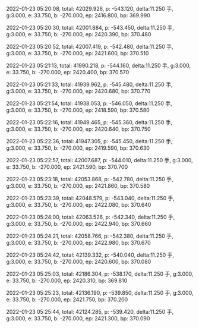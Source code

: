 2022-01-23 05:20:08, total: 42029.926, p: -543.120, delta:11.250 手, g:3.000, e: 33.750, b: -270.000, ep: 2416.800, bp: 369.990

2022-01-23 05:20:30, total: 42001.884, p: -543.450, delta:11.250 手, g:3.000, e: 33.750, b: -270.000, ep: 2420.390, bp: 370.480

2022-01-23 05:20:52, total: 42007.419, p: -542.480, delta:11.250 手, g:3.000, e: 33.750, b: -270.000, ep: 2421.600, bp: 370.510

2022-01-23 05:21:13, total: 41990.218, p: -544.160, delta:11.250 手, g:3.000, e: 33.750, b: -270.000, ep: 2420.400, bp: 370.570

2022-01-23 05:21:33, total: 41939.962, p: -545.480, delta:11.250 手, g:3.000, e: 33.750, b: -270.000, ep: 2420.680, bp: 370.770

2022-01-23 05:21:54, total: 41938.053, p: -546.050, delta:11.250 手, g:3.000, e: 33.750, b: -270.000, ep: 2418.590, bp: 370.580

2022-01-23 05:22:16, total: 41949.465, p: -545.360, delta:11.250 手, g:3.000, e: 33.750, b: -270.000, ep: 2420.640, bp: 370.750

2022-01-23 05:22:36, total: 41947.305, p: -545.450, delta:11.250 手, g:3.000, e: 33.750, b: -270.000, ep: 2419.590, bp: 370.630

2022-01-23 05:22:57, total: 42007.687, p: -544.010, delta:11.250 手, g:3.000, e: 33.750, b: -270.000, ep: 2421.590, bp: 370.700

2022-01-23 05:23:18, total: 42053.868, p: -542.780, delta:11.250 手, g:3.000, e: 33.750, b: -270.000, ep: 2421.860, bp: 370.580

2022-01-23 05:23:39, total: 42048.579, p: -543.040, delta:11.250 手, g:3.000, e: 33.750, b: -270.000, ep: 2422.080, bp: 370.640

2022-01-23 05:24:00, total: 42063.526, p: -542.340, delta:11.250 手, g:3.000, e: 33.750, b: -270.000, ep: 2422.940, bp: 370.660

2022-01-23 05:24:21, total: 42058.766, p: -542.380, delta:11.250 手, g:3.000, e: 33.750, b: -270.000, ep: 2422.980, bp: 370.670

2022-01-23 05:24:42, total: 42139.332, p: -540.040, delta:11.250 手, g:3.000, e: 33.750, b: -270.000, ep: 2420.600, bp: 370.080

2022-01-23 05:25:03, total: 42186.304, p: -538.170, delta:11.250 手, g:3.000, e: 33.750, b: -270.000, ep: 2420.310, bp: 369.810

2022-01-23 05:25:23, total: 42136.190, p: -539.850, delta:11.250 手, g:3.000, e: 33.750, b: -270.000, ep: 2421.750, bp: 370.200

2022-01-23 05:25:44, total: 42124.285, p: -539.420, delta:11.250 手, g:3.000, e: 33.750, b: -270.000, ep: 2421.300, bp: 370.090